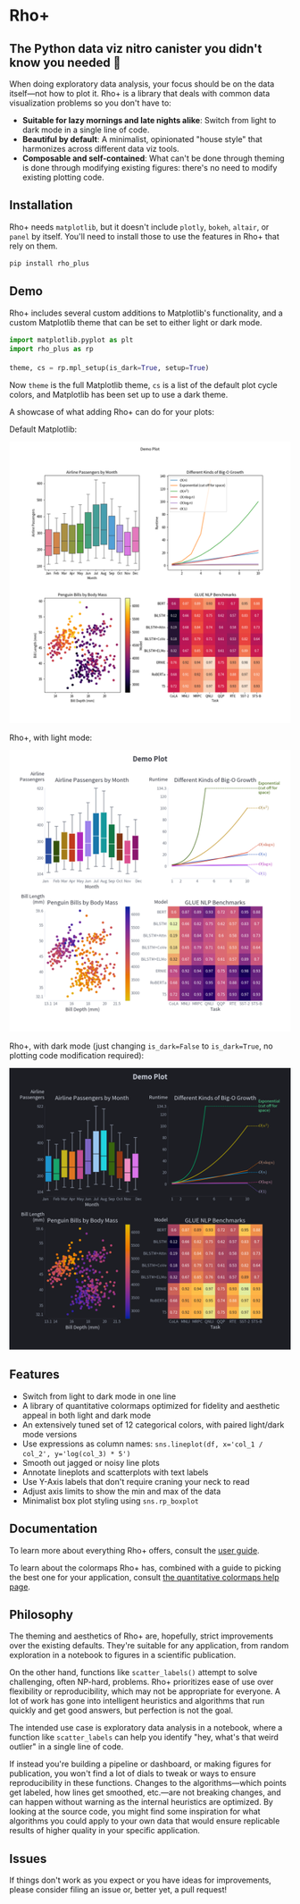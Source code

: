 # Rho+

## The Python data viz nitro canister you didn't know you needed 🚀

When doing exploratory data analysis, your focus should be on the data itself—not how to plot it. Rho+ is a library that deals with common data visualization problems so you don't have to:

 - **Suitable for lazy mornings and late nights alike**: Switch from light to dark mode in a single line of code.
 - **Beautiful by default**: A minimalist, opinionated "house style" that harmonizes across different data viz tools.
 - **Composable and self-contained**: What can't be done through theming is done through modifying existing figures: there's no need to modify existing plotting code.

## Installation

Rho+ needs `matplotlib`, but it doesn't include `plotly`, `bokeh`, `altair`, or `panel` by itself. You'll need to install those to use the features in Rho+ that rely on them.

```bash
pip install rho_plus
```

## Demo

Rho+ includes several custom additions to Matplotlib's functionality, and a custom Matplotlib theme that can be set to either light or dark mode.

```python
import matplotlib.pyplot as plt
import rho_plus as rp

theme, cs = rp.mpl_setup(is_dark=True, setup=True)
```

Now `theme` is the full Matplotlib theme, `cs` is a list of the default plot cycle colors, and Matplotlib has been set up to use a dark theme.

A showcase of what adding Rho+ can do for your plots:

Default Matplotlib:

![Default](images/default.png)

Rho+, with light mode:

![Light mode](images/rho-light.png)

Rho+, with dark mode (just changing `is_dark=False` to `is_dark=True`, no plotting code modification required):

![Dark mode](images/rho-dark.png)


## Features
* Switch from light to dark mode in one line
* A library of quantitative colormaps optimized for fidelity and aesthetic appeal in both light and dark mode
* An extensively tuned set of 12 categorical colors, with paired light/dark mode versions
* Use expressions as column names: `sns.lineplot(df, x='col_1 / col_2', y='log(col_3) * 5')`
* Smooth out jagged or noisy line plots
* Annotate lineplots and scatterplots with text labels
* Use Y-Axis labels that don't require craning your neck to read
* Adjust axis limits to show the min and max of the data
* Minimalist box plot styling using `sns.rp_boxplot`

## Documentation
To learn more about everything Rho+ offers, consult the [user guide](https://nicholas-miklaucic.github.io/rho_plus/source/user_guide/).

To learn about the colormaps Rho+ has, combined with a guide to picking the best one for your application, consult [the quantitative colormaps help page](https://nicholas-miklaucic.github.io/rho_plus/source/quantitative_colormaps/).

## Philosophy
The theming and aesthetics of Rho+ are, hopefully, strict improvements over the existing defaults. They're suitable for any application, from random exploration in a notebook to figures in a scientific publication.

On the other hand, functions like `scatter_labels()` attempt to solve challenging, often NP-hard, problems. Rho+ prioritizes ease of use over flexibility or reproducibility, which may not be appropriate for everyone. A lot of work has gone into intelligent heuristics and algorithms that run quickly and get good answers, but perfection is not the goal.

The intended use case is exploratory data analysis in a notebook, where a function like `scatter_labels` can help you identify "hey, what's that weird outlier" in a single line of code.

If instead you're building a pipeline or dashboard, or making figures for publication, you won't find a lot of dials to tweak or ways to ensure reproducibility in these functions. Changes to the algorithms—which points get labeled, how lines get smoothed, etc.—are not breaking changes, and can happen without warning as the internal heuristics are optimized. By looking at the source code, you might find some inspiration for what algorithms you could apply to your own data that would ensure replicable results of higher quality in your specific application.

## Issues
If things don't work as you expect or you have ideas for improvements, please consider filing an issue or, better yet, a pull request!
